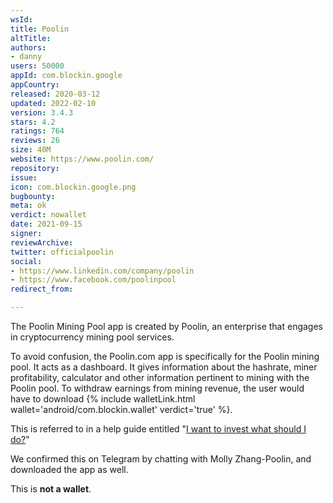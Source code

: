 ```yaml
---
wsId: 
title: Poolin
altTitle: 
authors:
- danny
users: 50000
appId: com.blockin.google
appCountry: 
released: 2020-03-12
updated: 2022-02-10
version: 3.4.3
stars: 4.2
ratings: 764
reviews: 26
size: 40M
website: https://www.poolin.com/
repository: 
issue: 
icon: com.blockin.google.png
bugbounty: 
meta: ok
verdict: nowallet
date: 2021-09-15
signer: 
reviewArchive: 
twitter: officialpoolin
social:
- https://www.linkedin.com/company/poolin
- https://www.facebook.com/poolinpool
redirect_from: 

---
```


The Poolin Mining Pool app is created by Poolin, an enterprise that engages in cryptocurrency mining pool services.

To avoid confusion, the Poolin.com app is specifically for the Poolin mining pool. It acts as a dashboard. It gives information about the hashrate, miner profitability, calculator and other information pertinent to mining with the Poolin pool. To withdraw earnings from mining revenue, the user would have to download {% include walletLink.html wallet='android/com.blockin.wallet' verdict='true' %}. 

This is referred to in a help guide entitled "[I want to invest what should I do?](https://help.poolin.com/hc/en-us/articles/360052320571-I-Want-To-Invest-What-Should-I-Do-)"

We confirmed this on Telegram by chatting with Molly Zhang-Poolin, and downloaded the app as well.

This is **not a wallet**.

